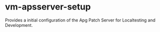 # vm-apsserver-setup
Provides a initial configuration of the Apg Patch Server for Localtesting and Development. 
